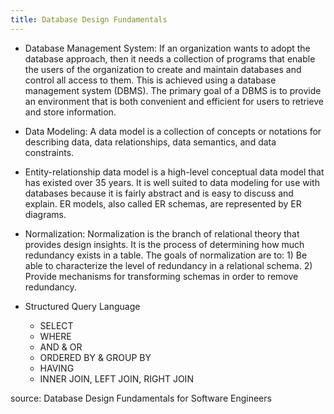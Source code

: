 ```yaml
---
title: Database Design Fundamentals
---
```


- Database Management System: If an organization wants to adopt the database approach, then it needs a collection of programs that enable the users of the organization to create and maintain databases and control all access to them. This is achieved using a database management system (DBMS). The primary goal of a DBMS is to provide an environment that is both convenient and efficient for users to retrieve and store information.
- Data Modeling: A data model is a collection of concepts or notations for describing data, data relationships, data semantics, and data constraints.

- Entity-relationship data model is a high-level conceptual data model that has existed over 35 years. It is well suited to data modeling for use with databases because it is fairly abstract and is easy to discuss and explain. ER models, also called ER schemas, are represented by ER diagrams.

- Normalization: Normalization is the branch of relational theory that provides design insights. It is the process of determining how much redundancy exists in a table. The goals of normalization are to: 1) Be able to characterize the level of redundancy in a relational schema. 2) Provide mechanisms for transforming schemas in order to remove redundancy.

- Structured Query Language
	- SELECT
	- WHERE
	- AND & OR
	- ORDERED BY & GROUP BY
	- HAVING
	- INNER JOIN, LEFT JOIN, RIGHT JOIN

source: Database Design Fundamentals for Software Engineers
